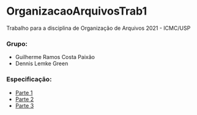 # OrganizacaoArquivosTrab1

Trabalho para a disciplina de Organização de Arquivos 2021 - ICMC/USP

### Grupo:
* Guilherme Ramos Costa Paixão
* Dennis Lemke Green

### Especificação:
* <a href="https://github.com/gp2112/OrganizacaoArquivosTrab1/tree/main/especificacao/parte1.pdf">Parte 1</a>
* <a href="https://github.com/gp2112/OrganizacaoArquivosTrab1/tree/main/especificacao/parte2.pdf">Parte 2</a>
* <a href="https://github.com/gp2112/OrganizacaoArquivosTrab1/tree/main/especificacao/parte3.pdf">Parte 3</a>
